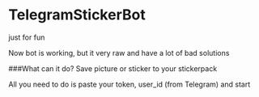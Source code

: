 # TelegramStickerBot
just for fun

Now bot is working, but it very raw and have a lot of bad solutions

###What can it do?
Save picture or sticker to your stickerpack

All you need to do is paste your token, user_id (from Telegram) and start
